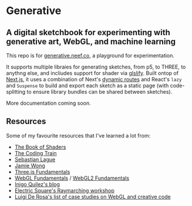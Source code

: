 # Generative

## A digital sketchbook for experimenting with generative art, WebGL, and machine learning

This repo is for [generative.neef.co](https://generative.neef.co/), a playground for experimentation.

It supports multiple libraies for generating sketches, from p5, to THREE, to anythng else, and incliudes support for shader via [glslify](https://github.com/glslify/glslify). Built ontop of [Next.js](https://nextjs.org/), it uses a combination of Next's [dynamic routes](https://nextjs.org/docs#dynamic-routing) and React's `lazy` and `Suspense` to build and export each sketch as a static page (with code-splitting to ensure library bundles can be shared between sketches).

More documentation coming soon.

## Resources

Some of my favourite resources that I've learned a lot from:

-   [The Book of Shaders](https://thebookofshaders.com/)
-   [The Coding Train](https://www.youtube.com/user/shiffman)
-   [Sebastian Lague](https://www.youtube.com/channel/UCmtyQOKKmrMVaKuRXz02jbQ)
-   [Jamie Wong](http://jamie-wong.com/)
-   [Three.js Fundamentals](https://threejsfundamentals.org/)
-   [WebGL Fundamentals](https://webglfundamentals.org/) / [WebGL2 Fundamentals](https://webgl2fundamentals.org/)
-   [Inigo Quilez's blog](https://iquilezles.org/)
-   [Electric Square's Raymarching workshop](https://github.com/electricsquare/raymarching-workshop)
-   [Luigi De Rosa's list of case studies on WebGL and creative code](https://github.com/luruke/awesome-casestudy)
<!-- -   https://github.com/lettier/3d-game-shaders-for-beginners
-   https://github.com/stackgl/shader-school -->
